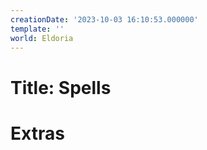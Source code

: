```yaml
---
creationDate: '2023-10-03 16:10:53.000000'
template: ''
world: Eldoria
---
```

# Title: Spells



# Extras

